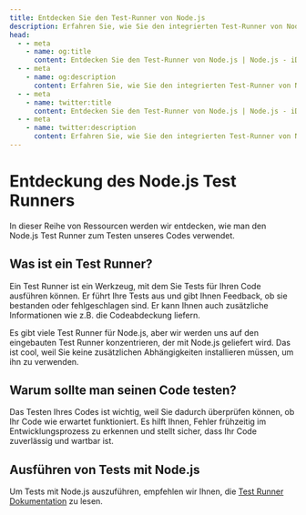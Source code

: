 ```yaml
---
title: Entdecken Sie den Test-Runner von Node.js
description: Erfahren Sie, wie Sie den integrierten Test-Runner von Node.js verwenden können, um Ihren Code zu testen und dessen Zuverlässigkeit und Wartbarkeit sicherzustellen.
head:
  - - meta
    - name: og:title
      content: Entdecken Sie den Test-Runner von Node.js | Node.js - iDoc.dev
  - - meta
    - name: og:description
      content: Erfahren Sie, wie Sie den integrierten Test-Runner von Node.js verwenden können, um Ihren Code zu testen und dessen Zuverlässigkeit und Wartbarkeit sicherzustellen.
  - - meta
    - name: twitter:title
      content: Entdecken Sie den Test-Runner von Node.js | Node.js - iDoc.dev
  - - meta
    - name: twitter:description
      content: Erfahren Sie, wie Sie den integrierten Test-Runner von Node.js verwenden können, um Ihren Code zu testen und dessen Zuverlässigkeit und Wartbarkeit sicherzustellen.
---
```



# Entdeckung des Node.js Test Runners

In dieser Reihe von Ressourcen werden wir entdecken, wie man den Node.js Test Runner zum Testen unseres Codes verwendet.

## Was ist ein Test Runner?
Ein Test Runner ist ein Werkzeug, mit dem Sie Tests für Ihren Code ausführen können. Er führt Ihre Tests aus und gibt Ihnen Feedback, ob sie bestanden oder fehlgeschlagen sind. Er kann Ihnen auch zusätzliche Informationen wie z.B. die Codeabdeckung liefern.

Es gibt viele Test Runner für Node.js, aber wir werden uns auf den eingebauten Test Runner konzentrieren, der mit Node.js geliefert wird. Das ist cool, weil Sie keine zusätzlichen Abhängigkeiten installieren müssen, um ihn zu verwenden.

## Warum sollte man seinen Code testen?
Das Testen Ihres Codes ist wichtig, weil Sie dadurch überprüfen können, ob Ihr Code wie erwartet funktioniert. Es hilft Ihnen, Fehler frühzeitig im Entwicklungsprozess zu erkennen und stellt sicher, dass Ihr Code zuverlässig und wartbar ist.

## Ausführen von Tests mit Node.js
Um Tests mit Node.js auszuführen, empfehlen wir Ihnen, die [Test Runner Dokumentation](/de/nodejs/api/test) zu lesen.

